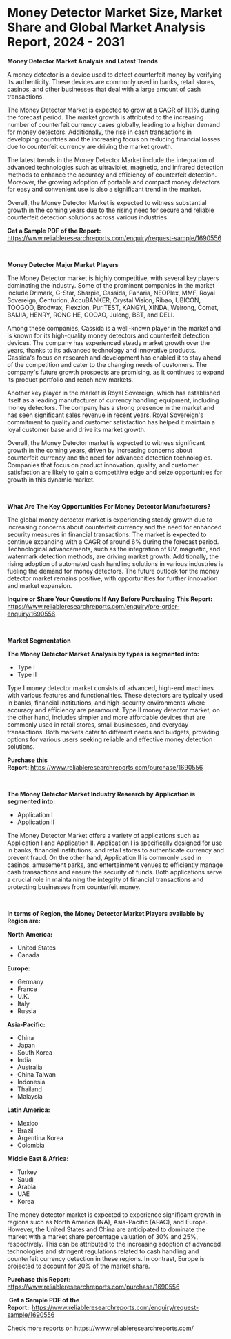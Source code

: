 <p><h1>Money Detector Market Size, Market Share and Global Market Analysis Report, 2024 - 2031</h1></p><p><strong>Money Detector Market Analysis and Latest Trends</strong></p>
<p><p>A money detector is a device used to detect counterfeit money by verifying its authenticity. These devices are commonly used in banks, retail stores, casinos, and other businesses that deal with a large amount of cash transactions. </p><p>The Money Detector Market is expected to grow at a CAGR of 11.1% during the forecast period. The market growth is attributed to the increasing number of counterfeit currency cases globally, leading to a higher demand for money detectors. Additionally, the rise in cash transactions in developing countries and the increasing focus on reducing financial losses due to counterfeit currency are driving the market growth.</p><p>The latest trends in the Money Detector Market include the integration of advanced technologies such as ultraviolet, magnetic, and infrared detection methods to enhance the accuracy and efficiency of counterfeit detection. Moreover, the growing adoption of portable and compact money detectors for easy and convenient use is also a significant trend in the market.</p><p>Overall, the Money Detector Market is expected to witness substantial growth in the coming years due to the rising need for secure and reliable counterfeit detection solutions across various industries.</p></p>
<p><strong>Get a Sample PDF of the Report:&nbsp;</strong> <a href="https://www.reliableresearchreports.com/enquiry/request-sample/1690556">https://www.reliableresearchreports.com/enquiry/request-sample/1690556</a></p>
<p>&nbsp;</p>
<p><strong>Money Detector Major Market Players</strong></p>
<p><p>The Money Detector market is highly competitive, with several key players dominating the industry. Some of the prominent companies in the market include Drimark, G-Star, Sharpie, Cassida, Panaria, NEOPlex, MMF, Royal Sovereign, Centurion, AccuBANKER, Crystal Vision, Ribao, UBICON, TOOGOO, Brodwax, Flexzion, PuriTEST, KANGYI, XINDA, Weirong, Comet, BAIJIA, HENRY, RONG HE, GOOAO, Julong, BST, and DELI.</p><p>Among these companies, Cassida is a well-known player in the market and is known for its high-quality money detectors and counterfeit detection devices. The company has experienced steady market growth over the years, thanks to its advanced technology and innovative products. Cassida's focus on research and development has enabled it to stay ahead of the competition and cater to the changing needs of customers. The company's future growth prospects are promising, as it continues to expand its product portfolio and reach new markets.</p><p>Another key player in the market is Royal Sovereign, which has established itself as a leading manufacturer of currency handling equipment, including money detectors. The company has a strong presence in the market and has seen significant sales revenue in recent years. Royal Sovereign's commitment to quality and customer satisfaction has helped it maintain a loyal customer base and drive its market growth.</p><p>Overall, the Money Detector market is expected to witness significant growth in the coming years, driven by increasing concerns about counterfeit currency and the need for advanced detection technologies. Companies that focus on product innovation, quality, and customer satisfaction are likely to gain a competitive edge and seize opportunities for growth in this dynamic market.</p></p>
<p>&nbsp;</p>
<p><strong>What Are The Key Opportunities For Money Detector Manufacturers?</strong></p>
<p><p>The global money detector market is experiencing steady growth due to increasing concerns about counterfeit currency and the need for enhanced security measures in financial transactions. The market is expected to continue expanding with a CAGR of around 6% during the forecast period. Technological advancements, such as the integration of UV, magnetic, and watermark detection methods, are driving market growth. Additionally, the rising adoption of automated cash handling solutions in various industries is fueling the demand for money detectors. The future outlook for the money detector market remains positive, with opportunities for further innovation and market expansion.</p></p>
<p><strong>Inquire or Share Your Questions If Any Before Purchasing This Report:</strong> <a href="https://www.reliableresearchreports.com/enquiry/pre-order-enquiry/1690556">https://www.reliableresearchreports.com/enquiry/pre-order-enquiry/1690556</a></p>
<p>&nbsp;</p>
<p><strong>Market Segmentation</strong></p>
<p><strong>The Money Detector Market Analysis by types is segmented into:</strong></p>
<p><ul><li>Type I</li><li>Type II</li></ul></p>
<p><p>Type I money detector market consists of advanced, high-end machines with various features and functionalities. These detectors are typically used in banks, financial institutions, and high-security environments where accuracy and efficiency are paramount. Type II money detector market, on the other hand, includes simpler and more affordable devices that are commonly used in retail stores, small businesses, and everyday transactions. Both markets cater to different needs and budgets, providing options for various users seeking reliable and effective money detection solutions.</p></p>
<p><strong>Purchase this Report:&nbsp;</strong><a href="https://www.reliableresearchreports.com/purchase/1690556">https://www.reliableresearchreports.com/purchase/1690556</a></p>
<p>&nbsp;</p>
<p><strong>The Money Detector Market Industry Research by Application is segmented into:</strong></p>
<p><ul><li>Application I</li><li>Application II</li></ul></p>
<p><p>The Money Detector Market offers a variety of applications such as Application I and Application II. Application I is specifically designed for use in banks, financial institutions, and retail stores to authenticate currency and prevent fraud. On the other hand, Application II is commonly used in casinos, amusement parks, and entertainment venues to efficiently manage cash transactions and ensure the security of funds. Both applications serve a crucial role in maintaining the integrity of financial transactions and protecting businesses from counterfeit money.</p></p>
<p>&nbsp;</p>
<p><strong>In terms of Region, the Money Detector Market Players available by Region are:</strong></p>
<p>
    <p> <strong> North America: </strong>
        <ul>
            <li>United States</li>
            <li>Canada</li>
        </ul>
        </p> 
    <p> <strong> Europe: </strong>
        <ul>
            <li>Germany</li>
            <li>France</li>
            <li>U.K.</li>
            <li>Italy</li>
            <li>Russia</li>
        </ul>
        </p> 
    <p> <strong> Asia-Pacific: </strong>
        <ul>
            <li>China</li>
            <li>Japan</li>
            <li>South Korea</li>
            <li>India</li>
            <li>Australia</li>
            <li>China Taiwan</li>
            <li>Indonesia</li>
            <li>Thailand</li>
            <li>Malaysia</li>
        </ul>
        </p> 
    <p> <strong> Latin America: </strong>
        <ul>
            <li>Mexico</li>
            <li>Brazil</li>
            <li>Argentina Korea</li>
            <li>Colombia</li>
        </ul>
        </p> 
    <p> <strong> Middle East & Africa: </strong>
        <ul>
            <li>Turkey</li>
            <li>Saudi</li>
            <li>Arabia</li>
            <li>UAE</li>
            <li>Korea</li>
        </ul>
    </p>
    </p>
<p><p>The money detector market is expected to experience significant growth in regions such as North America (NA), Asia-Pacific (APAC), and Europe. However, the United States and China are anticipated to dominate the market with a market share percentage valuation of 30% and 25%, respectively. This can be attributed to the increasing adoption of advanced technologies and stringent regulations related to cash handling and counterfeit currency detection in these regions. In contrast, Europe is projected to account for 20% of the market share.</p></p>
<p><strong>Purchase this Report: </strong><a href="https://www.reliableresearchreports.com/purchase/1690556">https://www.reliableresearchreports.com/purchase/1690556</a></p>
<p>&nbsp;<strong>Get a Sample PDF of the Report:&nbsp;&nbsp;</strong><a href="https://www.reliableresearchreports.com/enquiry/request-sample/1690556">https://www.reliableresearchreports.com/enquiry/request-sample/1690556</a></p>
<p><strong></strong></p>
<p>Check more reports on https://www.reliableresearchreports.com/</p>